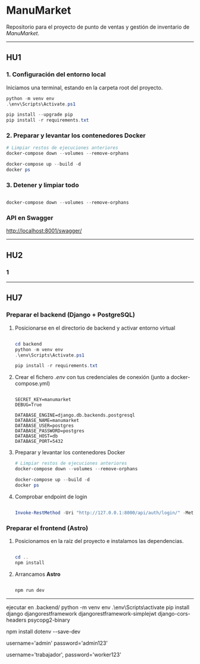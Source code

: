 # ManuMarket

Repositorio para el proyecto de punto de ventas y gestión de inventario de *ManuMarket*.

---

## HU1

### 1. Configuración del entorno local

Iniciamos una terminal, estando en la carpeta root del proyecto.

```powershell
python -m venv env
.\env\Scripts\Activate.ps1

pip install --upgrade pip
pip install -r requirements.txt
```

### 2. Preparar y levantar los contenedores Docker

```powershell
# Limpiar restos de ejecuciones anteriores
docker-compose down --volumes --remove-orphans

docker-compose up --build -d
docker ps

```

### 3. Detener y limpiar todo

```powershell

docker-compose down --volumes --remove-orphans

```

### API en Swagger

<http://localhost:8001/swagger/>

---

## HU2

### 1

---

## **HU7**

### Preparar el backend (Django + PostgreSQL)

1. Posicionarse en el directorio de backend y activar entorno virtual  

    ```powershell

    cd backend
    python -m venv env
    .\env\Scripts\Activate.ps1

    pip install -r requirements.txt

    ```

2. Crear el fichero *.env* con tus credenciales de conexión (junto a docker-compose.yml)

    ```dotenv

    SECRET_KEY=manumarket
    DEBUG=True

    DATABASE_ENGINE=django.db.backends.postgresql
    DATABASE_NAME=manumarket
    DATABASE_USER=postgres
    DATABASE_PASSWORD=postgres
    DATABASE_HOST=db
    DATABASE_PORT=5432

    ```

3. Preparar y levantar los contenedores Docker

    ```powershell
    # Limpiar restos de ejecuciones anteriores
    docker-compose down --volumes --remove-orphans

    docker-compose up --build -d
    docker ps

    ```

4. Comprobar endpoint de login

    ```powershell

    Invoke-RestMethod -Uri "http://127.0.0.1:8000/api/auth/login/" -Method POST -Headers @{ "Content-Type" = "application/json" } -Body (@{ username = 'admin'; password = 'admin123' } | ConvertTo-Json)

    ```

### Preparar el frontend (Astro)

1. Posicionamos en la raíz del proyecto e instalamos las dependencias.

    ```powershell

    cd ..
    npm install

    ```

2. Arrancamos **Astro**

    ```powershell

    npm run dev

    ```

---

ejecutar en .backend/
    python -m venv env
    .\env\Scripts\activate
pip install django djangorestframework djangorestframework-simplejwt django-cors-headers psycopg2-binary

npm install dotenv --save-dev


username='admin'
password='admin123'

username='trabajador',
password='worker123'